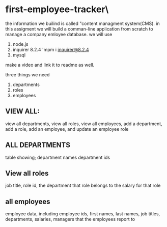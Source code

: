 # first-employee-tracker\
the information we builind is called "content managment system(CMS). 
in this assigment we will build a comman-line application from scratch to manage a company emloyee database. 
we will use 

1. node.js 
2. inquirer 8.2.4 'mpm i inquirer@8.2.4
3. mysql 

make a video and link it to readme as well. 

three things we need 
1. departments 
2. roles 
3. employees
## VIEW ALL: 
view all departments, 
view all roles, 
view all employees, 
add a department, 
add a role, 
add an employee, 
and update an employee role
## ALL DEPARTMENTS 
table showing; 
department names 
department ids

## View all roles
job title, 
role id, 
the department that role belongs to the salary for that role

## all employees
employee data,
 including employee ids,
  first names, 
  last names,
   job titles, 
   departments, 
   salaries, 
   managers that the employees report to